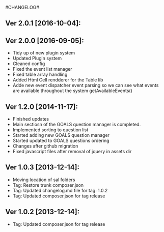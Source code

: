 #CHANGELOG#

Ver 2.0.1 [2016-10-04]:
-------------------------------


Ver 2.0.0 [2016-09-05]:
-------------------------------
 - Tidy up of new plugin system
 - Updated Plugin system
 - Cleaned config
 - Fixed the event list manager
 - Fixed table array handling
 - Added Html Cell rendderer for the Table lib
 - Adde new event dispatcher event parsing so we can see what events are available throughout the
   system getAvailableEvents()


Ver 1.2.0 [2014-11-17]:
----------------
 - Finished updates
 - Main sectiosn of the GOALS question manager is completed.
 - Implemented sorting to question list
 - Started adding new GOALS question manager
 - Started updated to GOALS questions ordering
 - Changes after github migration
 - Fixed javascript files after removal of jquery in assets dir


Ver 1.0.3 [2013-12-14]:
----------------
 - Moving location of sal folders
 - Tag: Restore trunk composer.json
 - Tag: Updated changelog.md file for tag: 1.0.2
 - Tag: Updated composer.json for tag release


Ver 1.0.2 [2013-12-14]:
----------------
 - Tag: Updated composer.json for tag release


